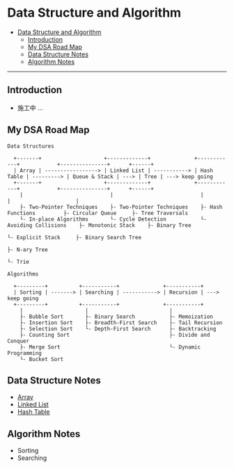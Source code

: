 # Data Structure and Algorithm

- [Data Structure and Algorithm](#data-structure-and-algorithm)
  - [Introduction](#introduction)
  - [My DSA Road Map](#my-dsa-road-map)
  - [Data Structure Notes](#data-structure-notes)
  - [Algorithm Notes](#algorithm-notes)

---
## Introduction

- 施工中 ...

## My DSA Road Map

```
Data Structures

  +-------+                    +-------------+              +------------+            +---------------+      +------+
  | Array | -----------------> | Linked List | -----------> | Hash Table | ---------> | Queue & Stack | ---> | Tree | ---> keep going
  +-------+                    +-------------+              +------------+            +---------------+      +------+
    |                            |                            |                         |                     |
    ├- Two-Pointer Techniques    ├- Two-Pointer Techniques    ├- Hash Functions         ├- Circular Queue     ├- Tree Traversals
    └- In-place Algorithms       └- Cycle Detection           └- Avoiding Collisions    ├- Monotonic Stack    ├- Binary Tree
                                                                                        └- Explicit Stack     ├- Binary Search Tree
                                                                                                              ├- N-ary Tree
                                                                                                              └- Trie

Algorithms

  +---------+          +-----------+              +-----------+
  | Sorting | -------> | Searching | -----------> | Recursion | ---> keep going
  +---------+          +-----------+              +-----------+
    |                    |                          |
    ├- Bubble Sort       ├- Binary Search           ├- Memoization
    ├- Insertion Sort    ├- Breadth-First Search    ├- Tail Recursion
    ├- Selection Sort    └- Depth-First Search      ├- Backtracking
    ├- Counting Sort                                ├- Divide and Conquer
    ├- Merge Sort                                   └- Dynamic Programming
    └- Bucket Sort    
```

## Data Structure Notes

- [Array](./notes/array.md)
- [Linked List](./notes/linked-list.md)
- [Hash Table](./notes/hash-table.md)

## Algorithm Notes

- Sorting
- Searching